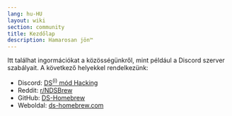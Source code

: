 ```yaml
---
lang: hu-HU
layout: wiki
section: community
title: Kezdőlap
description: Hamarosan jön™
---
```


Itt találhat ingormációkat a közösségünkről, mint például a Discord szerver szabályait. A következő helyekkel rendelkezünk:
- Discord: [DS<sup>(i)</sup> mód Hacking](https://ds-homebrew.com/discord)
- Reddit: [r/NDSBrew](https://reddit.com/r/NDSBrew)
- GitHub: [DS-Homebrew](https://github.com/DS-Homebrew)
- Weboldal: [ds-homebrew.com](https://ds-homebrew.com)
